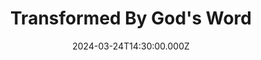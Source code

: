 ---
video:
  type: vimeo
  id: 926880263
speaker:
  permalink: bart-wilkins
  name: Bart Wilkins
title: Transformed By God's Word
image: https://i.imgur.com/jXpdd1S.png
date: 2024-03-24T14:30:00.000Z
series: "writing-on-the-wall"
---